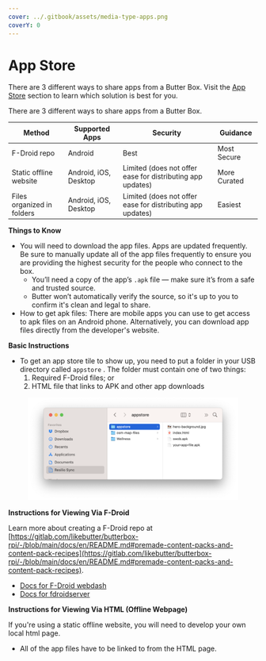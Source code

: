 ```yaml
---
cover: ../.gitbook/assets/media-type-apps.png
coverY: 0
---
```


# App Store

There are 3 different ways to share apps from a Butter Box. Visit the [App Store](app-store.md) section to learn which solution is best for you.

There are 3 different ways to share apps from a Butter Box.&#x20;

| Method                     | Supported Apps        | Security                                                   | Guidance     |
| -------------------------- | --------------------- | ---------------------------------------------------------- | ------------ |
| F-Droid repo               | Android               | Best                                                       | Most Secure  |
| Static offline website     | Android, iOS, Desktop | Limited (does not offer ease for distributing app updates) | More Curated |
| Files organized in folders | Android, iOS, Desktop | Limited (does not offer ease for distributing app updates) | Easiest      |

**Things to Know**

* You will need to download the app files. Apps are updated frequently. Be sure to manually update all of the app files frequently to ensure you are providing the highest security for the people who connect to the box.
  * You’ll need a copy of the app’s `.apk` file — make sure it’s from a safe and trusted source.
  * Butter won’t automatically verify the source, so it's up to you to confirm it's clean and legal to share.
* How to get apk files: There are mobile apps you can use to get access to apk files on an Android phone. Alternatively, you can download app files directly from the developer's website.



**Basic Instructions**

* To get an app store tile to show up, you need to put a folder in your USB directory called `appstore` . The folder must contain one of two things:&#x20;
  1. Required F-Droid files; or
  2. HTML file that links to APK and other app downloads&#x20;

<figure><img src="../.gitbook/assets/Screenshot 2025-08-16 at 9.48.26 PM.png" alt=""><figcaption></figcaption></figure>

**Instructions for Viewing Via F-Droid**

Learn more about creating a F-Droid repo at [https://gitlab.com/likebutter/butterbox-rpi/-/blob/main/docs/en/README.md#premade-content-packs-and-content-pack-recipes](https://gitlab.com/likebutter/butterbox-rpi/-/blob/main/docs/en/README.md#premade-content-packs-and-content-pack-recipes).

* [Docs for F-Droid webdash](https://gitlab.com/uniqx/fdroid-webdash)
* [Docs for fdroidserver](https://gitlab.com/fdroid/fdroidserver)



**Instructions for Viewing Via HTML (Offline Webpage)**

If you're using a static offline website, you will need to develop your own local html page.&#x20;

* All of the app files have to be linked to from the HTML page.&#x20;

